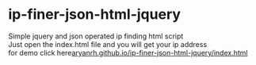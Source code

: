 # ip-finer-json-html-jquery
Simple jquery and json operated ip finding html script<br>
Just open the index.html file and you will get your ip address<br>
for demo click here<a href="https://aryanrh.github.io/ip-finer-json-html-jquery/index.html">aryanrh.github.io/ip-finer-json-html-jquery/index.html</a>
